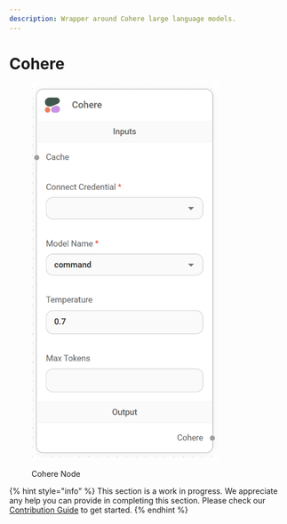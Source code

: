 ```yaml
---
description: Wrapper around Cohere large language models.
---
```


# Cohere

<figure><img src="../../../.gitbook/assets/image (2).png" alt="" width="338"><figcaption><p>Cohere Node</p></figcaption></figure>

{% hint style="info" %}
This section is a work in progress. We appreciate any help you can provide in completing this section. Please check our [Contribution Guide](../../../CONTRIBUTING.md) to get started.
{% endhint %}
